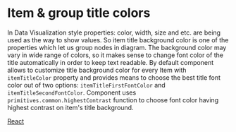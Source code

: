 # Item & group title colors

In Data Visualization style properties: color, width, size and etc. are being used as the way to show values. So item title background color is one of the properties which let us group nodes in diagram. The background color may vary in wide range of colors, so it makes sense to change font color of the title automatically in order to keep text readable. By default component allows to customize title background color for every Item with `itemTitleColor` property and provides means to choose the best title font color out of two options: `itemTitleFirstFontColor` and `itemTitleSecondFontColor`. Component uses `primitives.common.highestContrast` function to choose font color having highest contrast on item's title background.

[React](../src/Samples/ItemAndGroupTitleColors.js)
